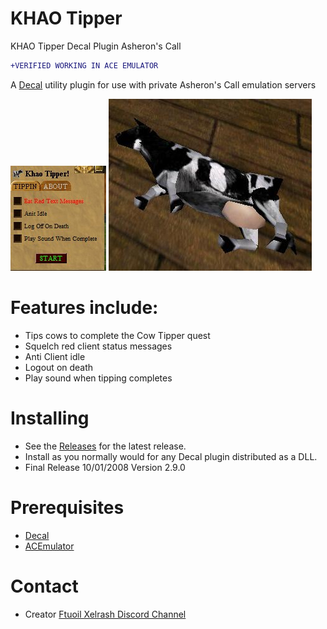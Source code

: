 # KHAO Tipper
KHAO Tipper Decal Plugin Asheron's Call


```diff
+VERIFIED WORKING IN ACE EMULATOR
```


A [Decal](http://www.decaldev.com/) utility plugin for use with private Asheron's Call emulation servers



<picture>
 <source media="(prefers-color-scheme: dark)" srcset="KhaoTipper.jpg">
 <source media="(prefers-color-scheme: light)" srcset="KhaoTipper.jpg">
 <img alt="YOUR-ALT-TEXT" src="KhaoTipper.jpg">
</picture>



<picture>
 <source media="(prefers-color-scheme: dark)" srcset="tipped_pack_cow.jpg">
 <source media="(prefers-color-scheme: light)" srcset="tipped_pack_cow.jpg">
 <img alt="YOUR-ALT-TEXT" src="tipped_pack_cow.jpg">
</picture>


# Features include:

* Tips cows to complete the Cow Tipper quest
* Squelch red client status messages
* Anti Client idle
* Logout on death
* Play sound when tipping completes




# Installing

* See the [Releases](https://github.com/FtuoilXelrash/KHAOTipper/releases/tag/v2.9.0) for the latest release. 
* Install as you normally would for any Decal plugin distributed as a DLL.
* Final Release 10/01/2008 Version 2.9.0



# Prerequisites
* [Decal](http://www.decaldev.com/) 
* [ACEmulator](http://emulator.ac/)


# Contact
- Creator
[Ftuoil Xelrash Discord Channel](https://discord.gg/G8mfZH2TMp)
